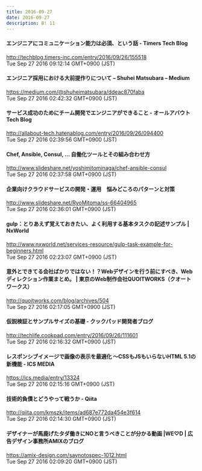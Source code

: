```yaml
---
title: 2016-09-27
date: 2016-09-27
description: B! 11
---
```


#### エンジニアにコミュニケーション能力は必須、という話 - Timers Tech Blog
http://techblog.timers-inc.com/entry/2016/09/26/155518<br>
Tue Sep 27 2016 09:12:14 GMT+0900 (JST)<br>


#### エンジニア採用における大前提作りについて – Shuhei Matsubara – Medium
https://medium.com/@shuheimatsubara/ddeac870faba<br>
Tue Sep 27 2016 02:42:32 GMT+0900 (JST)<br>


#### サービス成功のためにチーム開発でエンジニアができること - オールアバウトTech Blog
http://allabout-tech.hatenablog.com/entry/2016/09/26/094400<br>
Tue Sep 27 2016 02:39:56 GMT+0900 (JST)<br>


#### Chef, Ansible, Consul, … 自働化ツールとその組み合わせ方
http://www.slideshare.net/yoshimitominaga/chef-ansible-consul<br>
Tue Sep 27 2016 02:37:58 GMT+0900 (JST)<br>


#### 企業向けクラウドサービスの開発・運用　悩みどころのパターンと対策
http://www.slideshare.net/RyoMitoma/ss-66404965<br>
Tue Sep 27 2016 02:36:01 GMT+0900 (JST)<br>


#### gulp：とりあえず覚えておきたい、よく利用する基本タスクの記述サンプル | NxWorld
http://www.nxworld.net/services-resource/gulp-task-example-for-beginners.html<br>
Tue Sep 27 2016 02:23:07 GMT+0900 (JST)<br>


#### 意外とできてる会社ばかりではない！？Webデザインを行う前にすべき、Webディレクション作業まとめ。 | 東京のWeb制作会社QUOITWORKS（クオートワークス）
http://quoitworks.com/blog/archives/504<br>
Tue Sep 27 2016 02:17:05 GMT+0900 (JST)<br>


#### 仮説検証とサンプルサイズの基礎 - クックパッド開発者ブログ
http://techlife.cookpad.com/entry/2016/09/26/111601<br>
Tue Sep 27 2016 02:16:32 GMT+0900 (JST)<br>


#### レスポンシブイメージで画像の表示を最適化 〜CSSもJSもいらないHTML 5.1の新機能 - ICS MEDIA
https://ics.media/entry/13324<br>
Tue Sep 27 2016 02:15:16 GMT+0900 (JST)<br>


#### 技術的負債とどうやって戦うか - Qiita
http://qiita.com/kmszk/items/ad687e772da454e3f614<br>
Tue Sep 27 2016 02:14:30 GMT+0900 (JST)<br>


#### デザイナーが馬鹿げたタダ働きにNOと言うべきことが分かる動画 |WE♡D | 広告デザイン事務所AMIXのブログ
https://amix-design.com/saynotospec-1012.html<br>
Tue Sep 27 2016 02:09:20 GMT+0900 (JST)<br>


